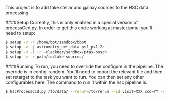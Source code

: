 This project is to add fake stellar and galaxy sources to the HSC data processing. 

####Setup
Currently, this is only enabled in a special version of processCcd.py. In order to get this code working at master.ipmu, you'll need to setup:
```bash
$ setup -v -r /home/bot/sandbox/bbot
$ setup -v -j astrometry_net_data ps1_pv1.2c
$ setup -v -j -r ~clackner/sandbox/ptas-bosch
$ setup -v -r path/to/fake-sources/
``` 

####Running
To run, you need to override the configure in the pipeline. The override is in config-random. You'll need to import the relevant file and then set retarget to the task you want to run. You can then set any other configurables here. The command to run it within the hsc pipeline is:
```bash
$ hscProcessCcd.py /to/data/ --rerun=/to/rerun --id visit=XXX ccd=YY -C config_random
```


